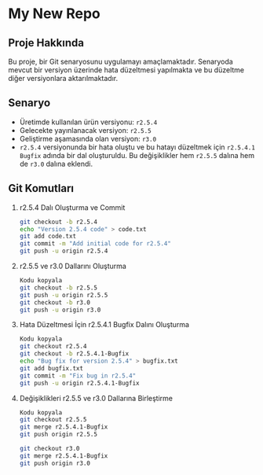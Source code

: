 # My New Repo

## Proje Hakkında
Bu proje, bir Git senaryosunu uygulamayı amaçlamaktadır. Senaryoda mevcut bir versiyon üzerinde hata düzeltmesi yapılmakta ve bu düzeltme diğer versiyonlara aktarılmaktadır.

## Senaryo
- Üretimde kullanılan ürün versiyonu: `r2.5.4`
- Gelecekte yayınlanacak versiyon: `r2.5.5`
- Geliştirme aşamasında olan versiyon: `r3.0`
- `r2.5.4` versiyonunda bir hata oluştu ve bu hatayı düzeltmek için `r2.5.4.1 Bugfix` adında bir dal oluşturuldu. Bu değişiklikler hem `r2.5.5` dalına hem de `r3.0` dalına eklendi.

## Git Komutları

1. r2.5.4 Dalı Oluşturma ve Commit
    ```bash
    git checkout -b r2.5.4
    echo "Version 2.5.4 code" > code.txt
    git add code.txt
    git commit -m "Add initial code for r2.5.4"
    git push -u origin r2.5.4
    ```

2. r2.5.5 ve r3.0 Dallarını Oluşturma
    ```bash
    Kodu kopyala
    git checkout -b r2.5.5
    git push -u origin r2.5.5
    git checkout -b r3.0
    git push -u origin r3.0
    ```

3. Hata Düzeltmesi İçin r2.5.4.1 Bugfix Dalını Oluşturma
    ```bash
    Kodu kopyala
    git checkout r2.5.4
    git checkout -b r2.5.4.1-Bugfix
    echo "Bug fix for version 2.5.4" > bugfix.txt
    git add bugfix.txt
    git commit -m "Fix bug in r2.5.4"
    git push -u origin r2.5.4.1-Bugfix
    ```

4. Değişiklikleri r2.5.5 ve r3.0 Dallarına Birleştirme
    ```bash
    Kodu kopyala
    git checkout r2.5.5
    git merge r2.5.4.1-Bugfix
    git push origin r2.5.5

    git checkout r3.0
    git merge r2.5.4.1-Bugfix
    git push origin r3.0
    ```